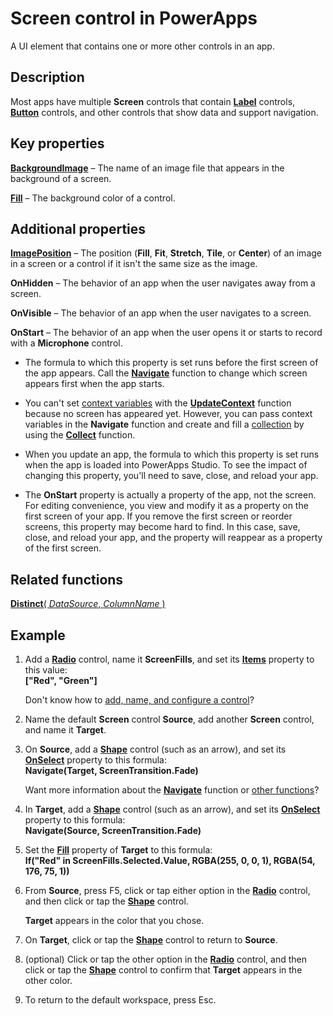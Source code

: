 <properties
    pageTitle="Screen control: reference | Microsoft PowerApps"
    description="Information, including properties and examples, about a Screen control"
    services=""
    suite="powerapps"
    documentationCenter="na"
    authors="fikaradz"
    manager="anneta"
    editor=""
    tags=""/>

<tags
   ms.service="powerapps"
   ms.devlang="na"
   ms.topic="article"
   ms.tgt_pltfrm="na"
   ms.workload="na"
    ms.date="10/25/2016"
   ms.author="fikaradz"/>

# Screen control in PowerApps #
A UI element that contains one or more other controls in an app.

## Description ##
Most apps have multiple **Screen** controls that contain **[Label](control-text-box.md)** controls, **[Button](control-button.md)** controls, and other controls that show data and support navigation.

## Key properties ##

**[BackgroundImage](properties-visual.md)** – The name of an image file that appears in the background of a screen.

**[Fill](properties-color-border.md)** – The background color of a control.

## Additional properties ##

**[ImagePosition](properties-visual.md)** – The position (**Fill**, **Fit**, **Stretch**, **Tile**, or **Center**) of an image in a screen or a control if it isn't the same size as the image.

**OnHidden** – The behavior of an app when the user navigates away from a screen.

**OnVisible** – The behavior of an app when the user navigates to a screen.

**OnStart** – The behavior of an app when the user opens it or starts to record with a **Microphone** control.

- The formula to which this property is set runs before the first screen of the app appears. Call the [**Navigate**](../functions/function-navigate.md) function to change which screen appears first when the app starts.

- You can't set [context variables](../workding-with-variables.md) with the [**UpdateContext**](../functions/function-updatecontext.md) function because no screen has appeared yet. However, you can pass context variables in the **Navigate** function and create and fill a [collection](../workding-with-variables.md) by using the [**Collect**](../functions/function-collect.md) function.

- When you update an app, the formula to which this property is set runs when the app is loaded into PowerApps Studio. To see the impact of changing this property, you'll need to save, close, and reload your app.

- The **OnStart** property is actually a property of the app, not the screen. For editing convenience, you view and modify it as a property on the first screen of your app. If you remove the first screen or reorder screens, this property may become hard to find. In this case, save, close, and reload your app, and the property will reappear as a property of the first screen.

## Related functions ##

[**Distinct**( *DataSource*, *ColumnName* )](../functions/function-distinct.md)

## Example ##
1. Add a **[Radio](control-radio.md)** control, name it **ScreenFills**, and set its **[Items](properties-core.md)** property to this value:<br>
**["Red", "Green"]**

	Don't know how to [add, name, and configure a control](../add-configure-controls.md)?

1. Name the default **Screen** control **Source**, add another **Screen** control, and name it **Target**.

1. On **Source**, add a **[Shape](control-shapes-icons.md)** control (such as an arrow), and set its **[OnSelect](properties-core.md)** property to this formula:<br>
**Navigate(Target, ScreenTransition.Fade)**

	Want more information about the **[Navigate](../functions/function-navigate.md)** function or [other functions](../formula-reference.md)?

1. In **Target**, add a **[Shape](control-shapes-icons.md)** control (such as an arrow), and set its **[OnSelect](properties-core.md)** property to this formula:<br>
**Navigate(Source, ScreenTransition.Fade)**

1. Set the **[Fill](properties-color-border.md)** property of **Target** to this formula:<br>
**If("Red" in ScreenFills.Selected.Value, RGBA(255, 0, 0, 1), RGBA(54, 176, 75, 1))**

1. From **Source**, press F5, click or tap either option in the **[Radio](control-radio.md)** control, and then click or tap the **[Shape](control-shapes-icons.md)** control.

	**Target** appears in the color that you chose.

1. On **Target**, click or tap the **[Shape](control-shapes-icons.md)** control to return to **Source**.

1. (optional) Click or tap the other option in the **[Radio](control-radio.md)** control, and then click or tap the **[Shape](control-shapes-icons.md)** control to confirm that **Target** appears in the other color.

1. To return to the default workspace, press Esc.
